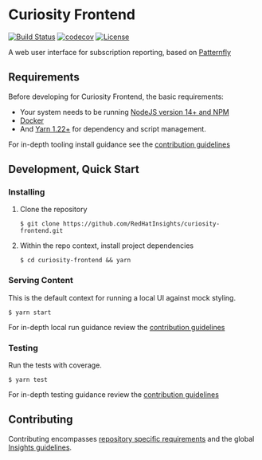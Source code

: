 # Curiosity Frontend
[![Build Status](https://travis-ci.org/RedHatInsights/curiosity-frontend.svg?branch=master)](https://travis-ci.org/RedHatInsights/curiosity-frontend)
[![codecov](https://codecov.io/gh/RedHatInsights/curiosity-frontend/branch/master/graph/badge.svg)](https://codecov.io/gh/RedHatInsights/curiosity-frontend)
[![License](https://img.shields.io/github/license/RedHatInsights/curiosity-frontend.svg)](https://github.com/RedHatInsights/curiosity-frontend/blob/master/LICENSE)

A web user interface for subscription reporting, based on [Patternfly](https://www.patternfly.org/)

## Requirements
Before developing for Curiosity Frontend, the basic requirements:
 * Your system needs to be running [NodeJS version 14+ and NPM](https://nodejs.org/)
 * [Docker](https://docs.docker.com/engine/install/)
 * And [Yarn 1.22+](https://yarnpkg.com) for dependency and script management.

For in-depth tooling install guidance see the [contribution guidelines](./CONTRIBUTING.md#Install)

## Development, Quick Start

### Installing
  1. Clone the repository
     ```
     $ git clone https://github.com/RedHatInsights/curiosity-frontend.git
     ```

  1. Within the repo context, install project dependencies
     ```
     $ cd curiosity-frontend && yarn
     ```

### Serving Content
This is the default context for running a local UI against mock styling.

  ```
  $ yarn start
  ```

For in-depth local run guidance review the [contribution guidelines](./CONTRIBUTING.md#Serving%20Content) 

### Testing
Run the tests with coverage.

  ```
  $ yarn test
  ```

For in-depth testing guidance review the [contribution guidelines](./CONTRIBUTING.md#Testing) 

## Contributing
Contributing encompasses [repository specific requirements](./CONTRIBUTING.md) and the global [Insights guidelines](https://console.redhat.com/docs/storybook?path=/story/welcome--getting-started).
